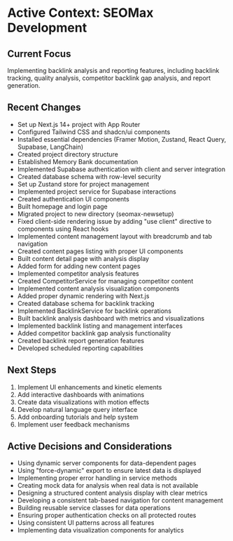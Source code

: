 # Active Context: SEOMax Development

## Current Focus
Implementing backlink analysis and reporting features, including backlink tracking, quality analysis, competitor backlink gap analysis, and report generation.

## Recent Changes
- Set up Next.js 14+ project with App Router
- Configured Tailwind CSS and shadcn/ui components
- Installed essential dependencies (Framer Motion, Zustand, React Query, Supabase, LangChain)
- Created project directory structure
- Established Memory Bank documentation
- Implemented Supabase authentication with client and server integration
- Created database schema with row-level security
- Set up Zustand store for project management
- Implemented project service for Supabase interactions
- Created authentication UI components
- Built homepage and login page
- Migrated project to new directory (seomax-newsetup)
- Fixed client-side rendering issue by adding "use client" directive to components using React hooks
- Implemented content management layout with breadcrumb and tab navigation
- Created content pages listing with proper UI components
- Built content detail page with analysis display
- Added form for adding new content pages
- Implemented competitor analysis features
- Created CompetitorService for managing competitor content
- Implemented content analysis visualization components
- Added proper dynamic rendering with Next.js
- Created database schema for backlink tracking
- Implemented BacklinkService for backlink operations
- Built backlink analysis dashboard with metrics and visualizations
- Implemented backlink listing and management interfaces
- Added competitor backlink gap analysis functionality
- Created backlink report generation features
- Developed scheduled reporting capabilities

## Next Steps
1. Implement UI enhancements and kinetic elements
2. Add interactive dashboards with animations
3. Create data visualizations with motion effects
4. Develop natural language query interface
5. Add onboarding tutorials and help system
6. Implement user feedback mechanisms

## Active Decisions and Considerations
- Using dynamic server components for data-dependent pages
- Using "force-dynamic" export to ensure latest data is displayed
- Implementing proper error handling in service methods
- Creating mock data for analysis when real data is not available
- Designing a structured content analysis display with clear metrics
- Developing a consistent tab-based navigation for content management
- Building reusable service classes for data operations
- Ensuring proper authentication checks on all protected routes
- Using consistent UI patterns across all features
- Implementing data visualization components for analytics 
